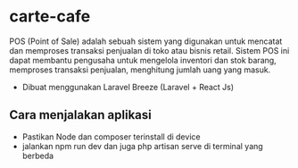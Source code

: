 # carte-cafe

POS (Point of Sale) adalah sebuah sistem yang digunakan untuk mencatat dan memproses transaksi penjualan di toko atau bisnis retail. Sistem POS ini dapat membantu pengusaha untuk mengelola inventori dan stok barang, memproses transaksi penjualan, menghitung jumlah uang yang masuk.

- Dibuat menggunakan Laravel Breeze (Laravel + React Js)

## Cara menjalakan aplikasi
- Pastikan Node dan composer terinstall di device
- jalankan npm run dev dan juga php artisan serve di terminal yang berbeda
